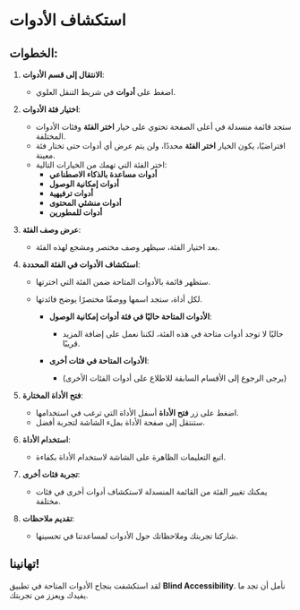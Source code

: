 # استكشاف الأدوات

## الخطوات:

1. **الانتقال إلى قسم الأدوات**:

   - اضغط على **أدوات** في شريط التنقل العلوي.

2. **اختيار فئة الأدوات**:

   - ستجد قائمة منسدلة في أعلى الصفحة تحتوي على خيار **اختر الفئة** وفئات الأدوات المختلفة.
   - افتراضيًا، يكون الخيار **اختر الفئة** محددًا، ولن يتم عرض أي أدوات حتى تختار فئة معينة.
   - اختر الفئة التي تهمك من الخيارات التالية:
     - **أدوات مساعدة بالذكاء الاصطناعي**
     - **أدوات إمكانية الوصول**
     - **أدوات ترفيهية**
     - **أدوات منشئي المحتوى**
     - **أدوات للمطورين**

3. **عرض وصف الفئة**:

   - بعد اختيار الفئة، سيظهر وصف مختصر ومشجع لهذه الفئة.

4. **استكشاف الأدوات في الفئة المحددة**:

   - ستظهر قائمة بالأدوات المتاحة ضمن الفئة التي اخترتها.
   - لكل أداة، ستجد اسمها ووصفًا مختصرًا يوضح فائدتها.

     - **الأدوات المتاحة حاليًا في فئة أدوات إمكانية الوصول**:

       - حاليًا لا توجد أدوات متاحة في هذه الفئة، لكننا نعمل على إضافة المزيد قريبًا.

     - **الأدوات المتاحة في فئات أخرى**:
       - (يرجى الرجوع إلى الأقسام السابقة للاطلاع على أدوات الفئات الأخرى)

5. **فتح الأداة المختارة**:

   - اضغط على زر **فتح الأداة** أسفل الأداة التي ترغب في استخدامها.
   - ستنتقل إلى صفحة الأداة بملء الشاشة لتجربة أفضل.

6. **استخدام الأداة**:

   - اتبع التعليمات الظاهرة على الشاشة لاستخدام الأداة بكفاءة.

7. **تجربة فئات أخرى**:

   - يمكنك تغيير الفئة من القائمة المنسدلة لاستكشاف أدوات أخرى في فئات مختلفة.

8. **تقديم ملاحظات**:

   - شاركنا تجربتك وملاحظاتك حول الأدوات لمساعدتنا في تحسينها.

## تهانينا!

لقد استكشفت بنجاح الأدوات المتاحة في تطبيق **Blind Accessibility**. نأمل أن تجد ما يفيدك ويعزز من تجربتك.
